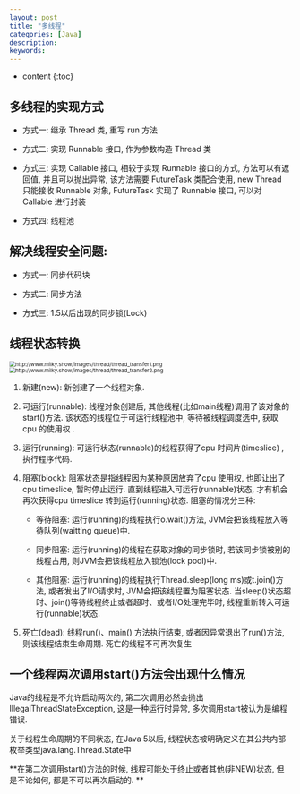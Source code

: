```yaml
---
layout: post
title: "多线程"
categories: [Java]
description:
keywords:
---
```


* content
{:toc}
## 多线程的实现方式

* 方式一: 继承 Thread 类, 重写 run 方法

* 方式二: 实现 Runnable 接口, 作为参数构造 Thread 类

* 方式三: 实现 Callable 接口, 相较于实现 Runnable 接口的方式, 方法可以有返回值, 并且可以抛出异常, 该方法需要 FutureTask 类配合使用, new Thread 只能接收 Runnable 对象, FutureTask 实现了 Runnable 接口, 可以对 Callable 进行封装

* 方式四: 线程池

## 解决线程安全问题:

* 方式一: 同步代码块

* 方式二: 同步方法

* 方式三: 1.5以后出现的同步锁(Lock)

## 线程状态转换

<img src="http://www.milky.show/images/thread/thread_transfer1.png" alt="http://www.milky.show/images/thread/thread_transfer1.png" style="zoom:67%;" />

<img src="http://www.milky.show/images/thread/thread_transfer2.png" alt="http://www.milky.show/images/thread/thread_transfer2.png" style="zoom:67%;" />

1. 新建(new): 新创建了一个线程对象. 
2. 可运行(runnable): 线程对象创建后, 其他线程(比如main线程)调用了该对象的start()方法. 该状态的线程位于可运行线程池中, 等待被线程调度选中, 获取cpu 的使用权 . 
3. 运行(running): 可运行状态(runnable)的线程获得了cpu 时间片(timeslice) , 执行程序代码. 
4. 阻塞(block): 阻塞状态是指线程因为某种原因放弃了cpu 使用权, 也即让出了cpu timeslice, 暂时停止运行. 直到线程进入可运行(runnable)状态, 才有机会再次获得cpu timeslice 转到运行(running)状态. 阻塞的情况分三种:  

    * 等待阻塞: 运行(running)的线程执行o.wait()方法, JVM会把该线程放入等待队列(waitting queue)中. 

    * 同步阻塞: 运行(running)的线程在获取对象的同步锁时, 若该同步锁被别的线程占用, 则JVM会把该线程放入锁池(lock pool)中. 

    * 其他阻塞: 运行(running)的线程执行Thread.sleep(long ms)或t.join()方法, 或者发出了I/O请求时, JVM会把该线程置为阻塞状态. 当sleep()状态超时、join()等待线程终止或者超时、或者I/O处理完毕时, 线程重新转入可运行(runnable)状态. 
5. 死亡(dead): 线程run()、main() 方法执行结束, 或者因异常退出了run()方法, 则该线程结束生命周期. 死亡的线程不可再次复生

## 一个线程两次调用start()方法会出现什么情况

Java的线程是不允许启动两次的, 第二次调用必然会抛出IllegalThreadStateException, 这是一种运行时异常, 多次调用start被认为是编程错误. 

关于线程生命周期的不同状态, 在Java 5以后, 线程状态被明确定义在其公共内部枚举类型java.lang.Thread.State中

**在第二次调用start()方法的时候, 线程可能处于终止或者其他(非NEW)状态, 但是不论如何, 都是不可以再次启动的. **